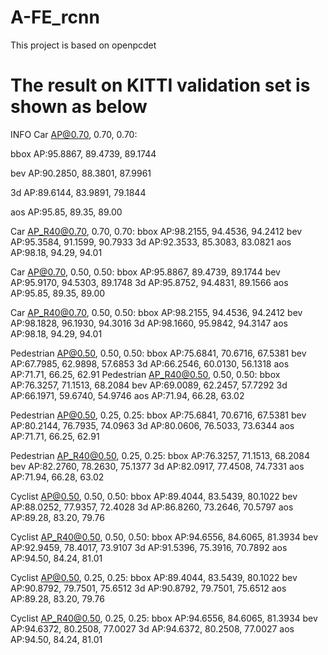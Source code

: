 # A-FE_rcnn
This project is based on openpcdet

# The result on KITTI validation set is shown as below
INFO  Car AP@0.70, 0.70, 0.70:

bbox AP:95.8867, 89.4739, 89.1744

bev  AP:90.2850, 88.3801, 87.9961

3d   AP:89.6144, 83.9891, 79.1844

aos  AP:95.85, 89.35, 89.00

Car AP_R40@0.70, 0.70, 0.70:
bbox AP:98.2155, 94.4536, 94.2412
bev  AP:95.3584, 91.1599, 90.7933
3d   AP:92.3533, 85.3083, 83.0821
aos  AP:98.18, 94.29, 94.01

Car AP@0.70, 0.50, 0.50:
bbox AP:95.8867, 89.4739, 89.1744
bev  AP:95.9170, 94.5303, 89.1748
3d   AP:95.8752, 94.4831, 89.1566
aos  AP:95.85, 89.35, 89.00

Car AP_R40@0.70, 0.50, 0.50:
bbox AP:98.2155, 94.4536, 94.2412
bev  AP:98.1828, 96.1930, 94.3016
3d   AP:98.1660, 95.9842, 94.3147
aos  AP:98.18, 94.29, 94.01

Pedestrian AP@0.50, 0.50, 0.50:
bbox AP:75.6841, 70.6716, 67.5381
bev  AP:67.7985, 62.9898, 57.6853
3d   AP:66.2546, 60.0130, 56.1318
aos  AP:71.71, 66.25, 62.91
Pedestrian AP_R40@0.50, 0.50, 0.50:
bbox AP:76.3257, 71.1513, 68.2084
bev  AP:69.0089, 62.2457, 57.7292
3d   AP:66.1971, 59.6740, 54.9746
aos  AP:71.94, 66.28, 63.02

Pedestrian AP@0.50, 0.25, 0.25:
bbox AP:75.6841, 70.6716, 67.5381
bev  AP:80.2144, 76.7935, 74.0963
3d   AP:80.0606, 76.5033, 73.6344
aos  AP:71.71, 66.25, 62.91

Pedestrian AP_R40@0.50, 0.25, 0.25:
bbox AP:76.3257, 71.1513, 68.2084
bev  AP:82.2760, 78.2630, 75.1377
3d   AP:82.0917, 77.4508, 74.7331
aos  AP:71.94, 66.28, 63.02

Cyclist AP@0.50, 0.50, 0.50:
bbox AP:89.4044, 83.5439, 80.1022
bev  AP:88.0252, 77.9357, 72.4028
3d   AP:86.8260, 73.2646, 70.5797
aos  AP:89.28, 83.20, 79.76

Cyclist AP_R40@0.50, 0.50, 0.50:
bbox AP:94.6556, 84.6065, 81.3934
bev  AP:92.9459, 78.4017, 73.9107
3d   AP:91.5396, 75.3916, 70.7892
aos  AP:94.50, 84.24, 81.01

Cyclist AP@0.50, 0.25, 0.25:
bbox AP:89.4044, 83.5439, 80.1022
bev  AP:90.8792, 79.7501, 75.6512
3d   AP:90.8792, 79.7501, 75.6512
aos  AP:89.28, 83.20, 79.76

Cyclist AP_R40@0.50, 0.25, 0.25:
bbox AP:94.6556, 84.6065, 81.3934
bev  AP:94.6372, 80.2508, 77.0027
3d   AP:94.6372, 80.2508, 77.0027
aos  AP:94.50, 84.24, 81.01
